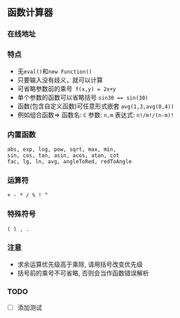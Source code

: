 ## 函数计算器
### 在线地址

### 特点
* 无`eval()`和`new Function()`
* 只要输入没有歧义，就可以计算
* 可省略参数前的乘号` f(x,y) = 2x+y`
* 单个参数的函数可以省略括号 `sin30 == sin(30)`
* 函数(包含自定义函数)可任意形式嵌套 `avg(1,3,avg(0,4))`
* 例如组合函数=> 函数名: `C` 参数: `n,m` 表达式: `n!/m!/(n-m)!`

### 内置函数
```
abs, exp, log, pow, sqrt, max, min, 
sin, cos, tan, asin, acos, atan, cot
fac, lg, ln, avg, angleToRed, redToAngle
```
### 运算符
```
+ - * / % ! ^
```
### 特殊符号
```
( ) , .
```
### 注意
* 求余运算优先级高于乘除, 请用括号改变优先级
* 括号前的乘号不可省略, 否则会当作函数错误解析

### TODO
* [ ] 添加测试 
